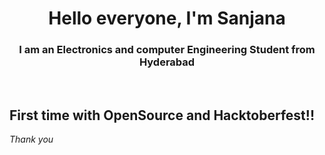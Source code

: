 <h1 align="center">Hello everyone, I'm Sanjana</h1>
<h3 align="center">I am an Electronics and computer Engineering Student from Hyderabad</h3>

<br/>

## First time with OpenSource and **Hacktoberfest**!!



*Thank you*
